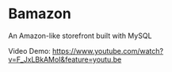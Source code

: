 # Bamazon
An Amazon-like storefront built with MySQL

Video Demo:
https://www.youtube.com/watch?v=F_JxLBkAMoI&feature=youtu.be